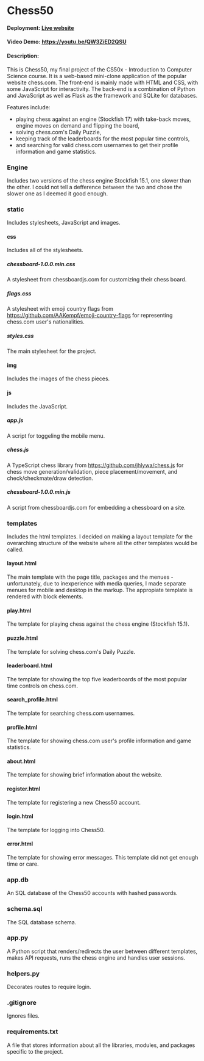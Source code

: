 # Chess50
#### Deployment: [Live website](https://chess50-dde8edd06871.herokuapp.com/)
#### Video Demo:  https://youtu.be/QW3ZiED2QSU
#### Description:
This is Chess50, my final project of the CS50x - Introduction to Computer Science course. It is a web-based mini-clone application of the popular website chess.com. The front-end is mainly made with HTML and CSS, with some JavaScript for interactivity. The back-end is a combination of Python and JavaScript as well as Flask as the framework and SQLite for databases.

Features include:
- playing chess against an engine (Stockfish 17) with take-back moves, engine moves on demand and flipping the board,
- solving chess.com's Daily Puzzle,
- keeping track of the leaderboards for the most popular time controls,
- and searching for valid chess.com usernames to get their profile information and game statistics.

### Engine
Includes two versions of the chess engine Stockfish 15.1, one slower than the other. I could not tell a defference between the two and chose the slower one as I deemed it good enough.

### static
Includes stylesheets, JavaScript and images.

#### css
Includes all of the stylesheets.

##### chessboard-1.0.0.min.css
A stylesheet from chessboardjs.com for customizing their chess board.

##### flags.css
A stylesheet with emoji country flags from https://github.com/AAKempf/emoji-country-flags for representing chess.com user's nationalities.

##### styles.css
The main stylesheet for the project.

#### img
Includes the images of the chess pieces.

#### js
Includes the JavaScript.

##### app.js
A script for toggeling the mobile menu.

##### chess.js 
A TypeScript chess library from https://github.com/jhlywa/chess.js for chess move generation/validation, piece placement/movement, and check/checkmate/draw detection.

##### chessboard-1.0.0.min.js
A script from chessboardjs.com for embedding a chessboard on a site.

### templates
Includes the html templates. I decided on making a layout template for the overarching structure of the website where all the other templates would be called.

#### layout.html
The main template with the page title, packages and the menues - unfortunately, due to inexperience with media queries, I made separate menues for mobile and desktop in the markup. The appropiate template is rendered with block elements.

#### play.html
The template for playing chess against the chess engine (Stockfish 15.1).

#### puzzle.html
The template for solving chess.com's Daily Puzzle.

#### leaderboard.html
The template for showing the top five leaderboards of the most popular time controls on chess.com.

#### search_profile.html
The template for searching chess.com usernames.

#### profile.html
The template for showing chess.com user's profile information and game statistics.

#### about.html
The template for showing brief information about the website.

#### register.html
The template for registering a new Chess50 account.

#### login.html
The template for logging into Chess50.

#### error.html
The template for showing error messages. This template did not get enough time or care.

### app.db
An SQL database of the Chess50 accounts with hashed passwords.

### schema.sql
The SQL database schema.

### app.py
A Python script that renders/redirects the user between different templates, makes API requests, runs the chess engine and handles user sessions.

### helpers.py
Decorates routes to require login.

### .gitignore
Ignores files.

### requirements.txt
A file that stores information about all the libraries, modules, and packages specific to the project.
